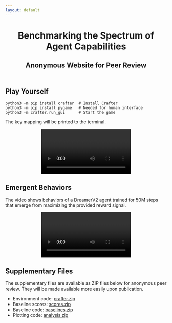 ```yaml
---
layout: default
---
```


<header>
<h1>Benchmarking the Spectrum of Agent Capabilities</h1>
<h2>Anonymous Website for Peer Review</h2>
</header>

## Play Yourself

```
python3 -m pip install crafter  # Install Crafter
python3 -m pip install pygame   # Needed for human interface
python3 -m crafter.run_gui      # Start the game
```

The key mapping will be printed to the terminal.

<p style="text-align: center">
<video controls style="width: 20em">
<source src="video.mp4"/>
</video>
</p>

## Emergent Behaviors

The video shows behaviors of a DreamerV2 agent trained for 50M steps that
emerge from maximizing the provided reward signal.

<p style="text-align: center">
<video controls style="width: 20em">
<source src="emergent.mp4"/>
</video>
</p>

## Supplementary Files

The supplementary files are available as ZIP files below for anonymous peer
review. They will be made available more easily upon publication.

- Environment code: [crafter.zip](crafter.zip)
- Baseline scores: [scores.zip](scores.zip)
- Baseline code: [baselines.zip](baselinesip)
- Plotting code: [analysis.zip](analysis.zip)
